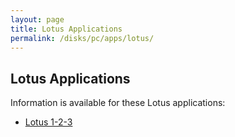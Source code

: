 ```yaml
---
layout: page
title: Lotus Applications
permalink: /disks/pc/apps/lotus/
---
```


Lotus Applications
---

Information is available for these Lotus applications:

* [Lotus 1-2-3](123/)
